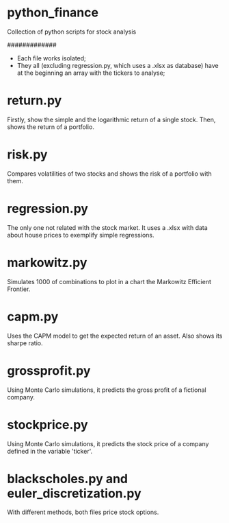 # python_finance
Collection of python scripts for stock analysis

#############

 - Each file works isolated;
 - They all (excluding regression.py, which uses a .xlsx as database) have at the beginning an array with the tickers to analyse;

# return.py
  Firstly, show the simple and the logarithmic return of a single stock. Then, shows the return of a portfolio.
  
# risk.py
  Compares volatilities of two stocks and shows the risk of a portfolio with them.
  
# regression.py
  The only one not related with the stock market. It uses a .xlsx with data about house prices to exemplify simple regressions.
  
# markowitz.py
  Simulates 1000 of combinations to plot in a chart the Markowitz Efficient Frontier.
  
# capm.py
  Uses the CAPM model to get the expected return of an asset. Also shows its sharpe ratio.
  
# grossprofit.py
  Using Monte Carlo simulations, it predicts the gross profit of a fictional company.
  
# stockprice.py
  Using Monte Carlo simulations, it predicts the stock price of a company defined in the variable 'ticker'.

# blackscholes.py and euler_discretization.py
  With different methods, both files price stock options.
